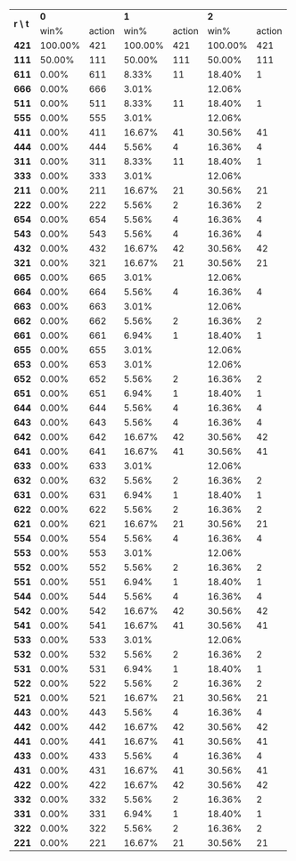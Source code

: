 <table>
	<tr>
		<td rowspan="2"><b>r \ t </td>
		<td colspan="2"><b>0</td>
		<td colspan="2"><b>1</td>
		<td colspan="2"><b>2</td>
	</tr>
	<tr>
		<td>win%</td>
		<td>action</td>
		<td>win%</td>
		<td>action</td>
		<td>win%</td>
		<td>action</td>
	</tr>
	</tr>
		<td><b>421</td>
		<td>100.00%</td>
		<td>421</td>
		<td>100.00%</td>
		<td>421</td>
		<td>100.00%</td>
		<td>421</td>
	</tr>
	</tr>
		<td><b>111</td>
		<td> 50.00%</td>
		<td>111</td>
		<td> 50.00%</td>
		<td>111</td>
		<td> 50.00%</td>
		<td>111</td>
	</tr>
	</tr>
		<td><b>611</td>
		<td>  0.00%</td>
		<td>611</td>
		<td>  8.33%</td>
		<td> 11</td>
		<td> 18.40%</td>
		<td>  1</td>
	</tr>
	</tr>
		<td><b>666</td>
		<td>  0.00%</td>
		<td>666</td>
		<td>  3.01%</td>
		<td>   </td>
		<td> 12.06%</td>
		<td>   </td>
	</tr>
	</tr>
		<td><b>511</td>
		<td>  0.00%</td>
		<td>511</td>
		<td>  8.33%</td>
		<td> 11</td>
		<td> 18.40%</td>
		<td>  1</td>
	</tr>
	</tr>
		<td><b>555</td>
		<td>  0.00%</td>
		<td>555</td>
		<td>  3.01%</td>
		<td>   </td>
		<td> 12.06%</td>
		<td>   </td>
	</tr>
	</tr>
		<td><b>411</td>
		<td>  0.00%</td>
		<td>411</td>
		<td> 16.67%</td>
		<td> 41</td>
		<td> 30.56%</td>
		<td> 41</td>
	</tr>
	</tr>
		<td><b>444</td>
		<td>  0.00%</td>
		<td>444</td>
		<td>  5.56%</td>
		<td>  4</td>
		<td> 16.36%</td>
		<td>  4</td>
	</tr>
	</tr>
		<td><b>311</td>
		<td>  0.00%</td>
		<td>311</td>
		<td>  8.33%</td>
		<td> 11</td>
		<td> 18.40%</td>
		<td>  1</td>
	</tr>
	</tr>
		<td><b>333</td>
		<td>  0.00%</td>
		<td>333</td>
		<td>  3.01%</td>
		<td>   </td>
		<td> 12.06%</td>
		<td>   </td>
	</tr>
	</tr>
		<td><b>211</td>
		<td>  0.00%</td>
		<td>211</td>
		<td> 16.67%</td>
		<td> 21</td>
		<td> 30.56%</td>
		<td> 21</td>
	</tr>
	</tr>
		<td><b>222</td>
		<td>  0.00%</td>
		<td>222</td>
		<td>  5.56%</td>
		<td>  2</td>
		<td> 16.36%</td>
		<td>  2</td>
	</tr>
	</tr>
		<td><b>654</td>
		<td>  0.00%</td>
		<td>654</td>
		<td>  5.56%</td>
		<td>  4</td>
		<td> 16.36%</td>
		<td>  4</td>
	</tr>
	</tr>
		<td><b>543</td>
		<td>  0.00%</td>
		<td>543</td>
		<td>  5.56%</td>
		<td>  4</td>
		<td> 16.36%</td>
		<td>  4</td>
	</tr>
	</tr>
		<td><b>432</td>
		<td>  0.00%</td>
		<td>432</td>
		<td> 16.67%</td>
		<td> 42</td>
		<td> 30.56%</td>
		<td> 42</td>
	</tr>
	</tr>
		<td><b>321</td>
		<td>  0.00%</td>
		<td>321</td>
		<td> 16.67%</td>
		<td> 21</td>
		<td> 30.56%</td>
		<td> 21</td>
	</tr>
	</tr>
		<td><b>665</td>
		<td>  0.00%</td>
		<td>665</td>
		<td>  3.01%</td>
		<td>   </td>
		<td> 12.06%</td>
		<td>   </td>
	</tr>
	</tr>
		<td><b>664</td>
		<td>  0.00%</td>
		<td>664</td>
		<td>  5.56%</td>
		<td>  4</td>
		<td> 16.36%</td>
		<td>  4</td>
	</tr>
	</tr>
		<td><b>663</td>
		<td>  0.00%</td>
		<td>663</td>
		<td>  3.01%</td>
		<td>   </td>
		<td> 12.06%</td>
		<td>   </td>
	</tr>
	</tr>
		<td><b>662</td>
		<td>  0.00%</td>
		<td>662</td>
		<td>  5.56%</td>
		<td>  2</td>
		<td> 16.36%</td>
		<td>  2</td>
	</tr>
	</tr>
		<td><b>661</td>
		<td>  0.00%</td>
		<td>661</td>
		<td>  6.94%</td>
		<td>  1</td>
		<td> 18.40%</td>
		<td>  1</td>
	</tr>
	</tr>
		<td><b>655</td>
		<td>  0.00%</td>
		<td>655</td>
		<td>  3.01%</td>
		<td>   </td>
		<td> 12.06%</td>
		<td>   </td>
	</tr>
	</tr>
		<td><b>653</td>
		<td>  0.00%</td>
		<td>653</td>
		<td>  3.01%</td>
		<td>   </td>
		<td> 12.06%</td>
		<td>   </td>
	</tr>
	</tr>
		<td><b>652</td>
		<td>  0.00%</td>
		<td>652</td>
		<td>  5.56%</td>
		<td>  2</td>
		<td> 16.36%</td>
		<td>  2</td>
	</tr>
	</tr>
		<td><b>651</td>
		<td>  0.00%</td>
		<td>651</td>
		<td>  6.94%</td>
		<td>  1</td>
		<td> 18.40%</td>
		<td>  1</td>
	</tr>
	</tr>
		<td><b>644</td>
		<td>  0.00%</td>
		<td>644</td>
		<td>  5.56%</td>
		<td>  4</td>
		<td> 16.36%</td>
		<td>  4</td>
	</tr>
	</tr>
		<td><b>643</td>
		<td>  0.00%</td>
		<td>643</td>
		<td>  5.56%</td>
		<td>  4</td>
		<td> 16.36%</td>
		<td>  4</td>
	</tr>
	</tr>
		<td><b>642</td>
		<td>  0.00%</td>
		<td>642</td>
		<td> 16.67%</td>
		<td> 42</td>
		<td> 30.56%</td>
		<td> 42</td>
	</tr>
	</tr>
		<td><b>641</td>
		<td>  0.00%</td>
		<td>641</td>
		<td> 16.67%</td>
		<td> 41</td>
		<td> 30.56%</td>
		<td> 41</td>
	</tr>
	</tr>
		<td><b>633</td>
		<td>  0.00%</td>
		<td>633</td>
		<td>  3.01%</td>
		<td>   </td>
		<td> 12.06%</td>
		<td>   </td>
	</tr>
	</tr>
		<td><b>632</td>
		<td>  0.00%</td>
		<td>632</td>
		<td>  5.56%</td>
		<td>  2</td>
		<td> 16.36%</td>
		<td>  2</td>
	</tr>
	</tr>
		<td><b>631</td>
		<td>  0.00%</td>
		<td>631</td>
		<td>  6.94%</td>
		<td>  1</td>
		<td> 18.40%</td>
		<td>  1</td>
	</tr>
	</tr>
		<td><b>622</td>
		<td>  0.00%</td>
		<td>622</td>
		<td>  5.56%</td>
		<td>  2</td>
		<td> 16.36%</td>
		<td>  2</td>
	</tr>
	</tr>
		<td><b>621</td>
		<td>  0.00%</td>
		<td>621</td>
		<td> 16.67%</td>
		<td> 21</td>
		<td> 30.56%</td>
		<td> 21</td>
	</tr>
	</tr>
		<td><b>554</td>
		<td>  0.00%</td>
		<td>554</td>
		<td>  5.56%</td>
		<td>  4</td>
		<td> 16.36%</td>
		<td>  4</td>
	</tr>
	</tr>
		<td><b>553</td>
		<td>  0.00%</td>
		<td>553</td>
		<td>  3.01%</td>
		<td>   </td>
		<td> 12.06%</td>
		<td>   </td>
	</tr>
	</tr>
		<td><b>552</td>
		<td>  0.00%</td>
		<td>552</td>
		<td>  5.56%</td>
		<td>  2</td>
		<td> 16.36%</td>
		<td>  2</td>
	</tr>
	</tr>
		<td><b>551</td>
		<td>  0.00%</td>
		<td>551</td>
		<td>  6.94%</td>
		<td>  1</td>
		<td> 18.40%</td>
		<td>  1</td>
	</tr>
	</tr>
		<td><b>544</td>
		<td>  0.00%</td>
		<td>544</td>
		<td>  5.56%</td>
		<td>  4</td>
		<td> 16.36%</td>
		<td>  4</td>
	</tr>
	</tr>
		<td><b>542</td>
		<td>  0.00%</td>
		<td>542</td>
		<td> 16.67%</td>
		<td> 42</td>
		<td> 30.56%</td>
		<td> 42</td>
	</tr>
	</tr>
		<td><b>541</td>
		<td>  0.00%</td>
		<td>541</td>
		<td> 16.67%</td>
		<td> 41</td>
		<td> 30.56%</td>
		<td> 41</td>
	</tr>
	</tr>
		<td><b>533</td>
		<td>  0.00%</td>
		<td>533</td>
		<td>  3.01%</td>
		<td>   </td>
		<td> 12.06%</td>
		<td>   </td>
	</tr>
	</tr>
		<td><b>532</td>
		<td>  0.00%</td>
		<td>532</td>
		<td>  5.56%</td>
		<td>  2</td>
		<td> 16.36%</td>
		<td>  2</td>
	</tr>
	</tr>
		<td><b>531</td>
		<td>  0.00%</td>
		<td>531</td>
		<td>  6.94%</td>
		<td>  1</td>
		<td> 18.40%</td>
		<td>  1</td>
	</tr>
	</tr>
		<td><b>522</td>
		<td>  0.00%</td>
		<td>522</td>
		<td>  5.56%</td>
		<td>  2</td>
		<td> 16.36%</td>
		<td>  2</td>
	</tr>
	</tr>
		<td><b>521</td>
		<td>  0.00%</td>
		<td>521</td>
		<td> 16.67%</td>
		<td> 21</td>
		<td> 30.56%</td>
		<td> 21</td>
	</tr>
	</tr>
		<td><b>443</td>
		<td>  0.00%</td>
		<td>443</td>
		<td>  5.56%</td>
		<td>  4</td>
		<td> 16.36%</td>
		<td>  4</td>
	</tr>
	</tr>
		<td><b>442</td>
		<td>  0.00%</td>
		<td>442</td>
		<td> 16.67%</td>
		<td> 42</td>
		<td> 30.56%</td>
		<td> 42</td>
	</tr>
	</tr>
		<td><b>441</td>
		<td>  0.00%</td>
		<td>441</td>
		<td> 16.67%</td>
		<td> 41</td>
		<td> 30.56%</td>
		<td> 41</td>
	</tr>
	</tr>
		<td><b>433</td>
		<td>  0.00%</td>
		<td>433</td>
		<td>  5.56%</td>
		<td>  4</td>
		<td> 16.36%</td>
		<td>  4</td>
	</tr>
	</tr>
		<td><b>431</td>
		<td>  0.00%</td>
		<td>431</td>
		<td> 16.67%</td>
		<td> 41</td>
		<td> 30.56%</td>
		<td> 41</td>
	</tr>
	</tr>
		<td><b>422</td>
		<td>  0.00%</td>
		<td>422</td>
		<td> 16.67%</td>
		<td> 42</td>
		<td> 30.56%</td>
		<td> 42</td>
	</tr>
	</tr>
		<td><b>332</td>
		<td>  0.00%</td>
		<td>332</td>
		<td>  5.56%</td>
		<td>  2</td>
		<td> 16.36%</td>
		<td>  2</td>
	</tr>
	</tr>
		<td><b>331</td>
		<td>  0.00%</td>
		<td>331</td>
		<td>  6.94%</td>
		<td>  1</td>
		<td> 18.40%</td>
		<td>  1</td>
	</tr>
	</tr>
		<td><b>322</td>
		<td>  0.00%</td>
		<td>322</td>
		<td>  5.56%</td>
		<td>  2</td>
		<td> 16.36%</td>
		<td>  2</td>
	</tr>
	</tr>
		<td><b>221</td>
		<td>  0.00%</td>
		<td>221</td>
		<td> 16.67%</td>
		<td> 21</td>
		<td> 30.56%</td>
		<td> 21</td>
	</tr>
	</tr>
</table>
